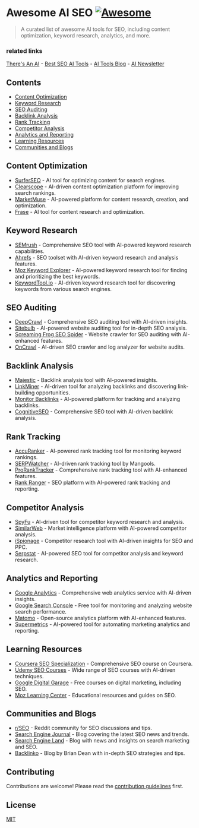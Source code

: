 # Awesome AI SEO [![Awesome](https://awesome.re/badge-flat.svg)](https://awesome.re)

> A curated list of awesome AI tools for SEO, including content optimization, keyword research, analytics, and more.

### related links

[There's An AI](https://theresanai.com) - [Best SEO AI Tools](https://theresanai.com/category/seo) - [AI Tools Blog](https://blog.theresanai.com) - [AI Newsletter](https://newsletter.theresanai.com)


## Contents

- [Content Optimization](#content-optimization)
- [Keyword Research](#keyword-research)
- [SEO Auditing](#seo-auditing)
- [Backlink Analysis](#backlink-analysis)
- [Rank Tracking](#rank-tracking)
- [Competitor Analysis](#competitor-analysis)
- [Analytics and Reporting](#analytics-and-reporting)
- [Learning Resources](#learning-resources)
- [Communities and Blogs](#communities-and-blogs)

## Content Optimization

- [SurferSEO](https://surferseo.com/) - AI tool for optimizing content for search engines.
- [Clearscope](https://www.clearscope.io/) - AI-driven content optimization platform for improving search rankings.
- [MarketMuse](https://www.marketmuse.com/) - AI-powered platform for content research, creation, and optimization.
- [Frase](https://www.frase.io/) - AI tool for content research and optimization.

## Keyword Research

- [SEMrush](https://www.semrush.com/) - Comprehensive SEO tool with AI-powered keyword research capabilities.
- [Ahrefs](https://ahrefs.com/) - SEO toolset with AI-driven keyword research and analysis features.
- [Moz Keyword Explorer](https://moz.com/explorer) - AI-powered keyword research tool for finding and prioritizing the best keywords.
- [KeywordTool.io](https://keywordtool.io/) - AI-driven keyword research tool for discovering keywords from various search engines.

## SEO Auditing

- [DeepCrawl](https://www.deepcrawl.com/) - Comprehensive SEO auditing tool with AI-driven insights.
- [Sitebulb](https://sitebulb.com/) - AI-powered website auditing tool for in-depth SEO analysis.
- [Screaming Frog SEO Spider](https://www.screamingfrog.co.uk/seo-spider/) - Website crawler for SEO auditing with AI-enhanced features.
- [OnCrawl](https://www.oncrawl.com/) - AI-driven SEO crawler and log analyzer for website audits.

## Backlink Analysis

- [Majestic](https://majestic.com/) - Backlink analysis tool with AI-powered insights.
- [LinkMiner](https://linkminer.com/) - AI-driven tool for analyzing backlinks and discovering link-building opportunities.
- [Monitor Backlinks](https://monitorbacklinks.com/) - AI-powered platform for tracking and analyzing backlinks.
- [CognitiveSEO](https://cognitiveseo.com/) - Comprehensive SEO tool with AI-driven backlink analysis.

## Rank Tracking

- [AccuRanker](https://www.accuranker.com/) - AI-powered rank tracking tool for monitoring keyword rankings.
- [SERPWatcher](https://serpwatcher.com/) - AI-driven rank tracking tool by Mangools.
- [ProRankTracker](https://proranktracker.com/) - Comprehensive rank tracking tool with AI-enhanced features.
- [Rank Ranger](https://www.rankranger.com/) - SEO platform with AI-powered rank tracking and reporting.

## Competitor Analysis

- [SpyFu](https://www.spyfu.com/) - AI-driven tool for competitor keyword research and analysis.
- [SimilarWeb](https://www.similarweb.com/) - Market intelligence platform with AI-powered competitor analysis.
- [iSpionage](https://www.ispionage.com/) - Competitor research tool with AI-driven insights for SEO and PPC.
- [Serpstat](https://serpstat.com/) - AI-powered SEO tool for competitor analysis and keyword research.

## Analytics and Reporting

- [Google Analytics](https://analytics.google.com/) - Comprehensive web analytics service with AI-driven insights.
- [Google Search Console](https://search.google.com/search-console/about) - Free tool for monitoring and analyzing website search performance.
- [Matomo](https://matomo.org/) - Open-source analytics platform with AI-enhanced features.
- [Supermetrics](https://supermetrics.com/) - AI-powered tool for automating marketing analytics and reporting.

## Learning Resources

- [Coursera SEO Specialization](https://www.coursera.org/specializations/seo) - Comprehensive SEO course on Coursera.
- [Udemy SEO Courses](https://www.udemy.com/topic/seo/) - Wide range of SEO courses with AI-driven techniques.
- [Google Digital Garage](https://learndigital.withgoogle.com/digitalgarage) - Free courses on digital marketing, including SEO.
- [Moz Learning Center](https://moz.com/learn/seo) - Educational resources and guides on SEO.

## Communities and Blogs

- [r/SEO](https://www.reddit.com/r/SEO/) - Reddit community for SEO discussions and tips.
- [Search Engine Journal](https://www.searchenginejournal.com/) - Blog covering the latest SEO news and trends.
- [Search Engine Land](https://searchengineland.com/) - Blog with news and insights on search marketing and SEO.
- [Backlinko](https://backlinko.com/blog) - Blog by Brian Dean with in-depth SEO strategies and tips.

## Contributing

Contributions are welcome! Please read the [contribution guidelines](CONTRIBUTING.md) first.

## License

[MIT](LICENSE)
